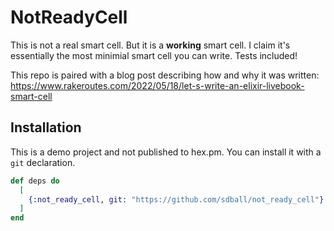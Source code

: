 # NotReadyCell

This is not a real smart cell. But it is a **working** smart cell. I claim it's essentially the most minimial smart cell you can write. Tests included!

This repo is paired with a blog post describing how and why it was written: https://www.rakeroutes.com/2022/05/18/let-s-write-an-elixir-livebook-smart-cell

## Installation

This is a demo project and not published to hex.pm. You can install it with a `git` declaration.

```elixir
def deps do
  [
    {:not_ready_cell, git: "https://github.com/sdball/not_ready_cell"}
  ]
end
```
